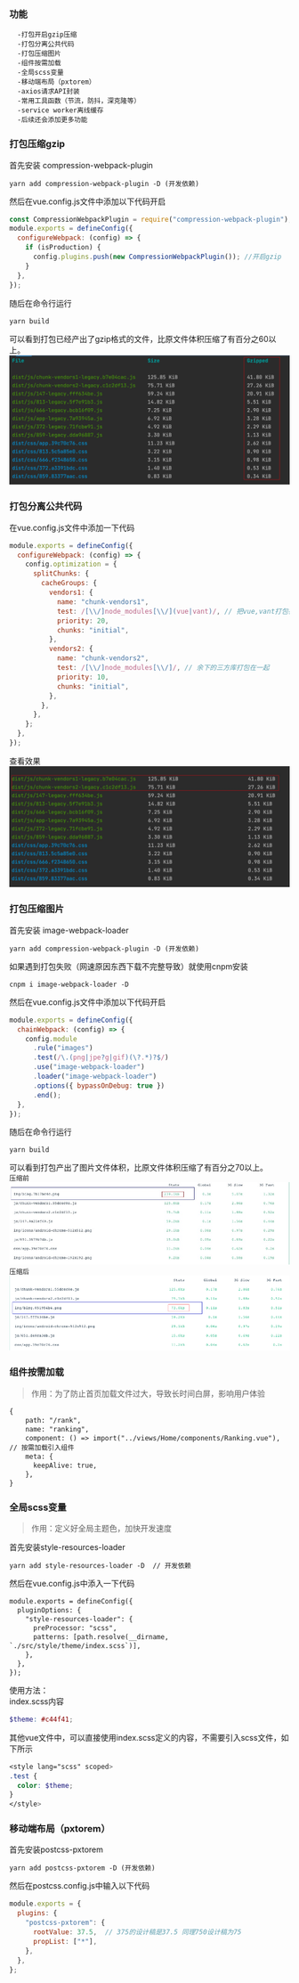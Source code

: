 ### 功能
```
  -打包开启gzip压缩
  -打包分离公共代码
  -打包压缩图片
  -组件按需加载 
  -全局scss变量
  -移动端布局（pxtorem）
  -axios请求API封装
  -常用工具函数（节流，防抖，深克隆等）
  -service worker离线缓存
  -后续还会添加更多功能
```

### 打包压缩gzip
  首先安装 compression-webpack-plugin
```
yarn add compression-webpack-plugin -D (开发依赖)
```  
  然后在vue.config.js文件中添加以下代码开启
```javascript
const CompressionWebpackPlugin = require("compression-webpack-plugin");
module.exports = defineConfig({
  configureWebpack: (config) => {
    if (isProduction) {
      config.plugins.push(new CompressionWebpackPlugin()); //开启gzip
    }
  },
});
```
  随后在命令行运行 
```
yarn build
```
  可以看到打包已经产出了gzip格式的文件，比原文件体积压缩了有百分之60以上。
![Chrome 下运行 Service Worker 示例的结果](./img/gzip.jpg)


### 打包分离公共代码
在vue.config.js文件中添加一下代码
```javascript
module.exports = defineConfig({
  configureWebpack: (config) => {
    config.optimization = {
      splitChunks: {
        cacheGroups: {
          vendors1: {
            name: "chunk-vendors1",
            test: /[\\/]node_modules[\\/](vue|vant)/, // 把vue,vant打包在一起
            priority: 20,
            chunks: "initial",
          },
          vendors2: {
            name: "chunk-vendors2",
            test: /[\\/]node_modules[\\/]/, // 余下的三方库打包在一起
            priority: 10,
            chunks: "initial",
          },
        },
      },
    };
  },
});
```
查看效果
![Chrome 下运行 Service Worker 示例的结果](./img/separate.jpg)


### 打包压缩图片
首先安装 image-webpack-loader
```
yarn add compression-webpack-plugin -D (开发依赖)

```  
如果遇到打包失败（网速原因东西下载不完整导致）就使用cnpm安装
```
cnpm i image-webpack-loader -D
```
然后在vue.config.js文件中添加以下代码开启
```javascript
module.exports = defineConfig({
  chainWebpack: (config) => {
    config.module
      .rule("images")
      .test(/\.(png|jpe?g|gif)(\?.*)?$/)
      .use("image-webpack-loader")
      .loader("image-webpack-loader")
      .options({ bypassOnDebug: true })
      .end();
  },
});
```
随后在命令行运行
```
yarn build
```
可以看到打包产出了图片文件体积，比原文件体积压缩了有百分之70以上。<br/>
`压缩前`
![Chrome 下运行 Service Worker 示例的结果](./img/img1.jpg)
`压缩后`
![Chrome 下运行 Service Worker 示例的结果](./img/img2.png)

### 组件按需加载

> 作用：为了防止首页加载文件过大，导致长时间白屏，影响用户体验

```
{
    path: "/rank",
    name: "ranking",
    component: () => import("../views/Home/components/Ranking.vue"), // 按需加载引入组件
    meta: {
      keepAlive: true,
    },
}

```

### 全局scss变量
> 作用：定义好全局主题色，加快开发速度

首先安装style-resources-loader

```
yarn add style-resources-loader -D  // 开发依赖

```

然后在vue.config.js中添入一下代码

```
module.exports = defineConfig({
  pluginOptions: {
    "style-resources-loader": {
      preProcessor: "scss",
      patterns: [path.resolve(__dirname, `./src/style/theme/index.scss`)],
    },
  },
});

```

使用方法：<br>
index.scss内容
```scss
$theme: #c44f41;

```
其他vue文件中，可以直接使用index.scss定义的内容，不需要引入scss文件，如下所示

```scss
<style lang="scss" scoped>
.test {
  color: $theme;    
}
</style>
```

### 移动端布局（pxtorem）
首先安装postcss-pxtorem

```
yarn add postcss-pxtorem -D (开发依赖)

```

然后在postcss.config.js中输入以下代码

```js
module.exports = {
  plugins: {
    "postcss-pxtorem": {
      rootValue: 37.5,  // 375的设计稿是37.5 同理750设计稿为75
      propList: ["*"],
    },
  },
};
```

